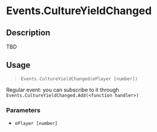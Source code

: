 # Events.CultureYieldChanged
## Description
TBD

## Usage
> `Events.CultureYieldChanged(ePlayer [number])`

Regular event: you can subscribe to it through `Events.CultureYieldChanged.Add(<function handler>)`

### Parameters
- `ePlayer [number]`